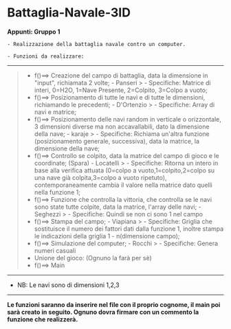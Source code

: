 # Battaglia-Navale-3ID

**Appunti: Gruppo 1**

	- Realizzazione della battaglia navale contro un computer.
 
	- Funzioni da realizzare:
 ---
> - f()==> Creazione del campo di battaglia, data la dimensione in "input", richiamata 2 volte; - Panseri
	> - Specifiche: Matrice di interi, 0=H2O, 1=Nave Presente, 2=Colpito, 3=Colpo a vuoto;
> - f()==> Posizionamento di tutte le navi e di tutte le dimensioni, richiamando le precedenti; - D'Ortenzio
	> - Specifiche: Array di navi e matrice;
> - f()==> Posizionamento delle navi random in verticale o orizzontale, 3 dimensioni diverse ma non accavallabili, dato la dimensione della nave; - karaje
	> - Specifiche: Richiama un'altra funzione (posizionamento generale, successiva), data la matrice, la dimensione della nave;
>  - f()==> Controllo se colpito, data la matrice del campo di gioco e le coordinate; (Spara) - Locatelli
	> - Specifiche: Ritorna un intero in base alla verifica attuata (0=colpo a vuoto,1=colpito,2=colpo su una nave già colpita,3=colpo a vuoto ripetuto), contemporaneamente cambia il valore nella matrice dato quelli nella funzione 1;
> - f()==> Funzione che controlla la vittoria, che controlla se le navi sono state tutte colpite, data la matrice, l'array delle navi; - Seghezzi
	> - Specifiche: Quindi se non ci sono 1 nel campo
> - f()==> Stampa del campo; - Viapiana
	> - Specifiche: Griglia che sostituisce il numero dei fattori dati dalla funzione 1, inoltre stampa le indicazioni della griglia 1 - n(dimensione campo);
> - f()==> Simulazione del computer; - Rocchi
	> - Specifiche: Genera numeri casuali 
 > - Unione del gioco: (Ognuno la farà per sè)
> - f()==> Main
---
- NB: Le navi sono di dimensioni 1,2,3
---
**Le funzioni saranno da inserire nel file con il proprio cognome, il main poi sarà creato in seguito. Ognuno dovra firmare con un commento la funzione che realizzerà.**
